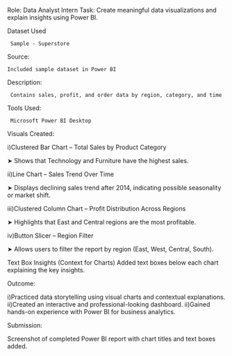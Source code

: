 Role: Data Analyst Intern
Task: Create meaningful data visualizations and explain insights using Power BI.

 Dataset Used
 
     Sample - Superstore

Source:

    Included sample dataset in Power BI

Description: 

     Contains sales, profit, and order data by region, category, and time

Tools Used:

     Microsoft Power BI Desktop

 Visuals Created:

i)Clustered Bar Chart – Total Sales by Product Category

➤ Shows that Technology and Furniture have the highest sales.

ii)Line Chart – Sales Trend Over Time

➤ Displays declining sales trend after 2014, indicating possible seasonality or market shift.

iii)Clustered Column Chart – Profit Distribution Across Regions

➤ Highlights that East and Central regions are the most profitable.

iv)Button Slicer – Region Filter

➤ Allows users to filter the report by region (East, West, Central, South).

Text Box Insights (Context for Charts)
Added text boxes below each chart explaining the key insights.

Outcome:
 
i)Practiced data storytelling using visual charts and contextual explanations.
ii)Created an interactive and professional-looking dashboard.
ii)Gained hands-on experience with Power BI for business analytics.

 Submission:
 
Screenshot of completed Power BI report with chart titles and text boxes added.



